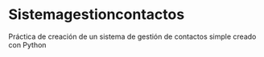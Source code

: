 # Sistemagestioncontactos
Práctica de creación de un sistema de gestión de contactos simple creado con Python
